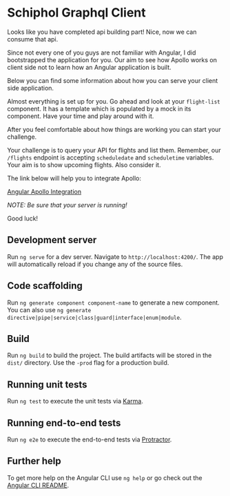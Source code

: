 # Schiphol Graphql Client

Looks like you have completed api building part! Nice, now we can
consume that api.

Since not every one of you guys are not familiar with Angular, I did bootstrapped
the application for you. Our aim to see how Apollo works on client side not to learn
how an Angular application is built.

Below you can find some information about how you can serve your client side
application.

Almost everything is set up for you. Go ahead and look at your `flight-list` component.
It has a template which is populated by a mock in its component. Have your time and 
play around with it.

After you feel comfortable about how things are working you can start your challenge.

Your challenge is to query your API for flights and list them. Remember, our `/flights`
endpoint is accepting `scheduledate` and `scheduletime` variables. Your aim is to
show upcoming flights. Also consider it.

The link below will help you to integrate Apollo:

[Angular Apollo Integration](https://www.apollographql.com/docs/angular/basics/setup.html#gql)

*NOTE: Be sure that your server is running!*

Good luck!


## Development server

Run `ng serve` for a dev server. Navigate to `http://localhost:4200/`. The app will automatically reload if you change any of the source files.

## Code scaffolding

Run `ng generate component component-name` to generate a new component. You can also use `ng generate directive|pipe|service|class|guard|interface|enum|module`.

## Build

Run `ng build` to build the project. The build artifacts will be stored in the `dist/` directory. Use the `-prod` flag for a production build.

## Running unit tests

Run `ng test` to execute the unit tests via [Karma](https://karma-runner.github.io).

## Running end-to-end tests

Run `ng e2e` to execute the end-to-end tests via [Protractor](http://www.protractortest.org/).

## Further help

To get more help on the Angular CLI use `ng help` or go check out the [Angular CLI README](https://github.com/angular/angular-cli/blob/master/README.md).
